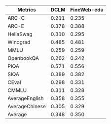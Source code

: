 | Metrics | DCLM | FineWeb-edu |
| --- | --- | --- |
| ARC-C | 0.211 | 0.235 |
| ARC-E | 0.378 | 0.388 |
| HellaSwag | 0.310 | 0.295 |
| Winograd | 0.485 | 0.481 |
| MMLU | 0.259 | 0.259 |
| OpenbookQA | 0.262 | 0.242 |
| PIQA | 0.571 | 0.556 |
| SIQA | 0.389 | 0.382 |
| CEval | 0.298 | 0.331 |
| CMMLU | 0.311 | 0.328 |
| AverageEnglish | 0.358 | 0.355 |
| AverageChinese | 0.305 | 0.329 |
| Average | 0.348 | 0.350 |
